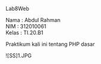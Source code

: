 Lab8Web

Nama : Abdul Rahman<br>
NIM  : 312010061<br>
Kelas : TI.20.B1

Praktikum kali ini tentang PHP dasar

![SS]1.JPG